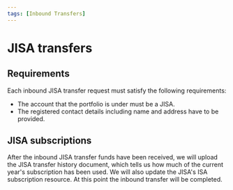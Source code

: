 ```yaml
---
tags: [Inbound Transfers]
---
```


# JISA transfers

## Requirements

Each inbound JISA transfer request must satisfy the following requirements:

- The account that the portfolio is under must be a JISA.
- The registered contact details including name and address have to be provided.

## JISA subscriptions

After the inbound JISA transfer funds have been received, we will upload the JISA transfer history document, which tells us how much of the current year's subscription has been used. We will also update the JISA's ISA subscription resource. At this point the inbound transfer will be completed.